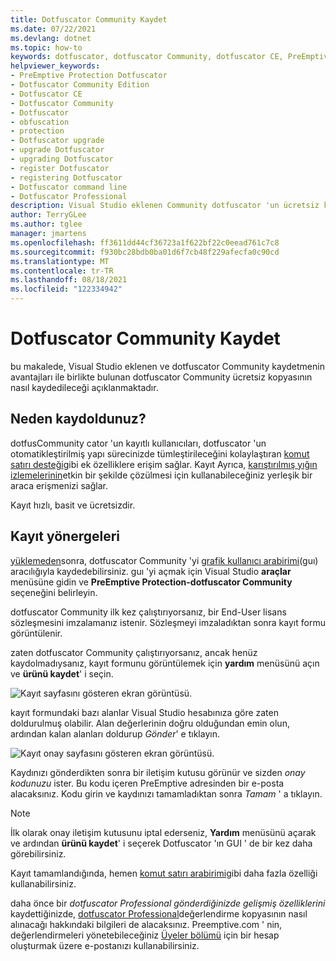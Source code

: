 ```yaml
---
title: Dotfuscator Community Kaydet
ms.date: 07/22/2021
ms.devlang: dotnet
ms.topic: how-to
keywords: dotfuscator, dotfuscator Community, dotfuscator CE, PreEmptive, PreEmptive Solutions, PreEmptive Protection, koruma, topluluk sürümü, gizleme, .net, ücretsiz, Visual Studio 2019, Visual Studio 2017, Visual Studio, yükseltme, komut satırı, kayıt
helpviewer_keywords:
- PreEmptive Protection Dotfuscator
- Dotfuscator Community Edition
- Dotfuscator CE
- Dotfuscator Community
- Dotfuscator
- obfuscation
- protection
- Dotfuscator upgrade
- upgrade Dotfuscator
- upgrading Dotfuscator
- register Dotfuscator
- registering Dotfuscator
- Dotfuscator command line
- Dotfuscator Professional
description: Visual Studio eklenen Community dotfuscator 'un ücretsiz kopyasını kaydetmeyi öğrenin.
author: TerryGLee
ms.author: tglee
manager: jmartens
ms.openlocfilehash: ff3611dd44cf36723a1f622bf22c0eead761c7c8
ms.sourcegitcommit: f930bc28bdb0ba01d6f7cb48f229afecfa0c90cd
ms.translationtype: MT
ms.contentlocale: tr-TR
ms.lasthandoff: 08/18/2021
ms.locfileid: "122334942"
---
```

# <a name="register-dotfuscator-community"></a>Dotfuscator Community Kaydet

bu makalede, Visual Studio eklenen ve dotfuscator Community kaydetmenin avantajları ile birlikte bulunan dotfuscator Community ücretsiz kopyasının nasıl kaydedileceği açıklanmaktadır.

## <a name="why-register"></a>Neden kaydoldunuz?

dotfusCommunity cator 'un kayıtlı kullanıcıları, dotfuscator 'un otomatikleştirilmiş yapı sürecinizde tümleştirileceğini kolaylaştıran [komut satırı desteği][cli]gibi ek özelliklere erişim sağlar. Kayıt Ayrıca, [karıştırılmış yığın izlemelerinin][decode-obfuscated]etkin bir şekilde çözülmesi için kullanabileceğiniz yerleşik bir araca erişmenizi sağlar.

Kayıt hızlı, basit ve ücretsizdir.

## <a name="registration-instructions"></a>Kayıt yönergeleri

[yüklemeden][install]sonra, dotfuscator Community 'yi [grafik kullanıcı arabirimi][gui](guı) aracılığıyla kaydedebilirsiniz. guı 'yi açmak için Visual Studio **araçlar** menüsüne gidin ve **PreEmptive Protection-dotfuscator Community** seçeneğini belirleyin.

dotfuscator Community ilk kez çalıştırıyorsanız, bir End-User lisans sözleşmesini imzalamanız istenir. Sözleşmeyi imzaladıktan sonra kayıt formu görüntülenir.

zaten dotfuscator Community çalıştırıyorsanız, ancak henüz kaydolmadıysanız, kayıt formunu görüntülemek için **yardım** menüsünü açın ve **ürünü kaydet**' i seçin.

![Kayıt sayfasını gösteren ekran görüntüsü.](media/registration.png)

kayıt formundaki bazı alanlar Visual Studio hesabınıza göre zaten doldurulmuş olabilir. Alan değerlerinin doğru olduğundan emin olun, ardından kalan alanları doldurup *Gönder*' e tıklayın.

![Kayıt onay sayfasını gösteren ekran görüntüsü.](media/registration-confirm.png)

Kaydınızı gönderdikten sonra bir iletişim kutusu görünür ve sizden *onay kodunuzu* ister. Bu kodu içeren PreEmptive adresinden bir e-posta alacaksınız. Kodu girin ve kaydınızı tamamladıktan sonra *Tamam* ' a tıklayın.

> [!NOTE]
> İlk olarak onay iletişim kutusunu iptal ederseniz, **Yardım** menüsünü açarak ve ardından **ürünü kaydet**' i seçerek Dotfuscator 'ın GUI ' de bir kez daha görebilirsiniz.

Kayıt tamamlandığında, hemen [komut satırı arabirimi][cli]gibi daha fazla özelliği kullanabilirsiniz.

daha önce bir *dotfuscator Professional gönderdiğinizde gelişmiş özelliklerini* kaydettiğinizde, [dotfuscator Professional][get-pro]değerlendirme kopyasının nasıl alınacağı hakkındaki bilgileri de alacaksınız. Preemptive.com ' nin, değerlendirmeleri yönetebileceğiniz [Üyeler bölümü][members] için bir hesap oluşturmak üzere e-postanızı kullanabilirsiniz.

[install]: https://www.preemptive.com/dotfuscator/ce/docs/help/intro_install.html
[get-pro]: https://www.preemptive.com/dotfuscator/ce/docs/help/intro_upgrades.html

[gui]: https://www.preemptive.com/dotfuscator/ce/docs/help/getting_started_gui.html
[gui-start]: https://www.preemptive.com/dotfuscator/ce/docs/help/getting_started_gui.html#overview
[cli]: https://www.preemptive.com/dotfuscator/ce/docs/help/intro_cli.html
[decode-obfuscated]: https://www.preemptive.com/dotfuscator/ce/docs/help/gui_decode_stack_trace.html

[members]: https://www.preemptive.com/my-account